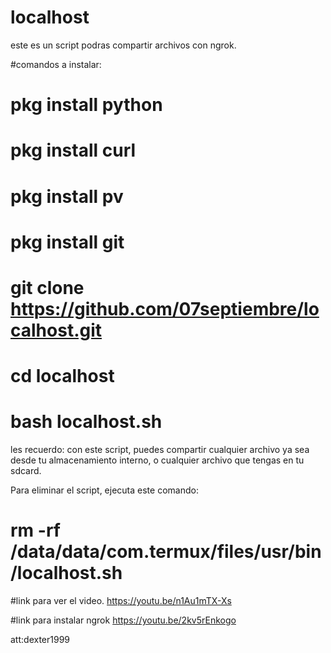 # localhost
este es un script podras compartir archivos con ngrok.

#comandos a instalar:
# pkg install python
# pkg install curl
# pkg install pv
# pkg install git
# git clone https://github.com/07septiembre/localhost.git
# cd localhost
# bash localhost.sh

les recuerdo: 
con este script, puedes compartir cualquier archivo ya sea desde tu almacenamiento interno,
o cualquier archivo que tengas en tu sdcard.

Para eliminar el script, ejecuta este comando:
# rm -rf /data/data/com.termux/files/usr/bin/localhost.sh

#link para ver el video.
https://youtu.be/n1Au1mTX-Xs

#link para instalar ngrok
https://youtu.be/2kv5rEnkogo

att:dexter1999
